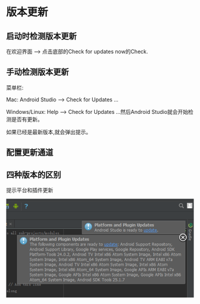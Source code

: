 # 版本更新

## 启动时检测版本更新

在欢迎界面 —> 点击底部的Check for updates now的Check.

## 手动检测版本更新

菜单栏:

Mac: Android Studio --> Check for Updates ...

Windows/Linux: Help —> Check for Updates ...然后Android Studio就会开始检测是否有更新。

如果已经是最新版本,就会弹出提示。


## 配置更新通道

## 四种版本的区别

提示平台和插件更新

![](/image/Chapter01/版本更新/平台和插件版本更新提示.png)

